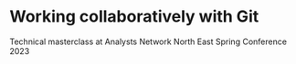 # Working collaboratively with Git
Technical masterclass at Analysts Network North East Spring Conference 2023

